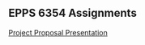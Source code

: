 
## EPPS 6354 Assignments 
[Project Proposal Presentation](https://docs.google.com/presentation/d/1mWs758CjVrsyBQWGlUQpBYjPV250VY5niAG2IyPrvcw/edit?usp=sharing)
